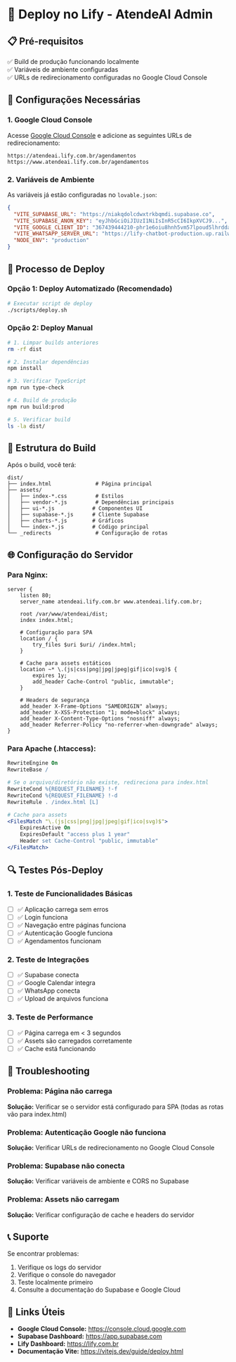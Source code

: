 # 🚀 Deploy no Lify - AtendeAI Admin

## 📋 Pré-requisitos

✅ Build de produção funcionando localmente  
✅ Variáveis de ambiente configuradas  
✅ URLs de redirecionamento configuradas no Google Cloud Console  

## 🔧 Configurações Necessárias

### 1. Google Cloud Console

Acesse [Google Cloud Console](https://console.cloud.google.com) e adicione as seguintes URLs de redirecionamento:

```
https://atendeai.lify.com.br/agendamentos
https://www.atendeai.lify.com.br/agendamentos
```

### 2. Variáveis de Ambiente

As variáveis já estão configuradas no `lovable.json`:

```json
{
  "VITE_SUPABASE_URL": "https://niakqdolcdwxtrkbqmdi.supabase.co",
  "VITE_SUPABASE_ANON_KEY": "eyJhbGciOiJIUzI1NiIsInR5cCI6IkpXVCJ9...",
  "VITE_GOOGLE_CLIENT_ID": "367439444210-phr1e6oiu8hnh5vm57lpoud5lhrdda2o.apps.googleusercontent.com",
  "VITE_WHATSAPP_SERVER_URL": "https://lify-chatbot-production.up.railway.app",
  "NODE_ENV": "production"
}
```

## 🚀 Processo de Deploy

### Opção 1: Deploy Automatizado (Recomendado)

```bash
# Executar script de deploy
./scripts/deploy.sh
```

### Opção 2: Deploy Manual

```bash
# 1. Limpar builds anteriores
rm -rf dist

# 2. Instalar dependências
npm install

# 3. Verificar TypeScript
npm run type-check

# 4. Build de produção
npm run build:prod

# 5. Verificar build
ls -la dist/
```

## 📁 Estrutura do Build

Após o build, você terá:

```
dist/
├── index.html              # Página principal
├── assets/
│   ├── index-*.css         # Estilos
│   ├── vendor-*.js         # Dependências principais
│   ├── ui-*.js            # Componentes UI
│   ├── supabase-*.js      # Cliente Supabase
│   ├── charts-*.js        # Gráficos
│   └── index-*.js         # Código principal
└── _redirects              # Configuração de rotas
```

## 🌐 Configuração do Servidor

### Para Nginx:

```nginx
server {
    listen 80;
    server_name atendeai.lify.com.br www.atendeai.lify.com.br;

    root /var/www/atendeai/dist;
    index index.html;

    # Configuração para SPA
    location / {
        try_files $uri $uri/ /index.html;
    }

    # Cache para assets estáticos
    location ~* \.(js|css|png|jpg|jpeg|gif|ico|svg)$ {
        expires 1y;
        add_header Cache-Control "public, immutable";
    }

    # Headers de segurança
    add_header X-Frame-Options "SAMEORIGIN" always;
    add_header X-XSS-Protection "1; mode=block" always;
    add_header X-Content-Type-Options "nosniff" always;
    add_header Referrer-Policy "no-referrer-when-downgrade" always;
}
```

### Para Apache (.htaccess):

```apache
RewriteEngine On
RewriteBase /

# Se o arquivo/diretório não existe, redireciona para index.html
RewriteCond %{REQUEST_FILENAME} !-f
RewriteCond %{REQUEST_FILENAME} !-d
RewriteRule . /index.html [L]

# Cache para assets
<FilesMatch "\.(js|css|png|jpg|jpeg|gif|ico|svg)$">
    ExpiresActive On
    ExpiresDefault "access plus 1 year"
    Header set Cache-Control "public, immutable"
</FilesMatch>
```

## 🔍 Testes Pós-Deploy

### 1. Teste de Funcionalidades Básicas

- [ ] ✅ Aplicação carrega sem erros
- [ ] ✅ Login funciona
- [ ] ✅ Navegação entre páginas funciona
- [ ] ✅ Autenticação Google funciona
- [ ] ✅ Agendamentos funcionam

### 2. Teste de Integrações

- [ ] ✅ Supabase conecta
- [ ] ✅ Google Calendar integra
- [ ] ✅ WhatsApp conecta
- [ ] ✅ Upload de arquivos funciona

### 3. Teste de Performance

- [ ] ✅ Página carrega em < 3 segundos
- [ ] ✅ Assets são carregados corretamente
- [ ] ✅ Cache está funcionando

## 🐛 Troubleshooting

### Problema: Página não carrega
**Solução:** Verificar se o servidor está configurado para SPA (todas as rotas vão para index.html)

### Problema: Autenticação Google não funciona
**Solução:** Verificar URLs de redirecionamento no Google Cloud Console

### Problema: Supabase não conecta
**Solução:** Verificar variáveis de ambiente e CORS no Supabase

### Problema: Assets não carregam
**Solução:** Verificar configuração de cache e headers do servidor

## 📞 Suporte

Se encontrar problemas:

1. Verifique os logs do servidor
2. Verifique o console do navegador
3. Teste localmente primeiro
4. Consulte a documentação do Supabase e Google Cloud

## 🔗 Links Úteis

- **Google Cloud Console:** https://console.cloud.google.com
- **Supabase Dashboard:** https://app.supabase.com
- **Lify Dashboard:** https://lify.com.br
- **Documentação Vite:** https://vitejs.dev/guide/deploy.html 